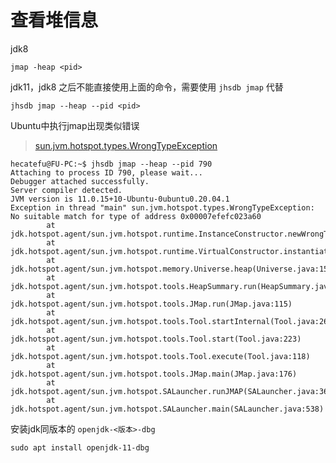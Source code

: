 # 查看堆信息

jdk8

```
jmap -heap <pid>
```

jdk11，jdk8 之后不能直接使用上面的命令，需要使用 `jhsdb jmap` 代替

```
jhsdb jmap --heap --pid <pid>
```

Ubuntu中执行jmap出现类似错误

> [sun.jvm.hotspot.types.WrongTypeException](https://stackoverflow.com/questions/49516601/jstack-in-mixed-mode-wrongtypeexception-no-suitable-match-for-type-of-address)

```
hecatefu@FU-PC:~$ jhsdb jmap --heap --pid 790
Attaching to process ID 790, please wait...
Debugger attached successfully.
Server compiler detected.
JVM version is 11.0.15+10-Ubuntu-0ubuntu0.20.04.1
Exception in thread "main" sun.jvm.hotspot.types.WrongTypeException: No suitable match for type of address 0x00007efefc023a60
        at jdk.hotspot.agent/sun.jvm.hotspot.runtime.InstanceConstructor.newWrongTypeException(InstanceConstructor.java:62)
        at jdk.hotspot.agent/sun.jvm.hotspot.runtime.VirtualConstructor.instantiateWrapperFor(VirtualConstructor.java:80)
        at jdk.hotspot.agent/sun.jvm.hotspot.memory.Universe.heap(Universe.java:150)
        at jdk.hotspot.agent/sun.jvm.hotspot.tools.HeapSummary.run(HeapSummary.java:61)
        at jdk.hotspot.agent/sun.jvm.hotspot.tools.JMap.run(JMap.java:115)
        at jdk.hotspot.agent/sun.jvm.hotspot.tools.Tool.startInternal(Tool.java:260)
        at jdk.hotspot.agent/sun.jvm.hotspot.tools.Tool.start(Tool.java:223)
        at jdk.hotspot.agent/sun.jvm.hotspot.tools.Tool.execute(Tool.java:118)
        at jdk.hotspot.agent/sun.jvm.hotspot.tools.JMap.main(JMap.java:176)
        at jdk.hotspot.agent/sun.jvm.hotspot.SALauncher.runJMAP(SALauncher.java:369)
        at jdk.hotspot.agent/sun.jvm.hotspot.SALauncher.main(SALauncher.java:538)
```

安装jdk同版本的 `openjdk-<版本>-dbg`

```
sudo apt install openjdk-11-dbg
```


